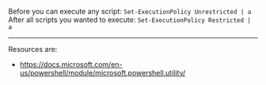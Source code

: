 Before you can execute any script:          `Set-ExecutionPolicy Unrestricted | a`
After all scripts you wanted to execute:    `Set-ExecutionPolicy Restricted | a`

--- 

Resources are:
+ https://docs.microsoft.com/en-us/powershell/module/microsoft.powershell.utility/


